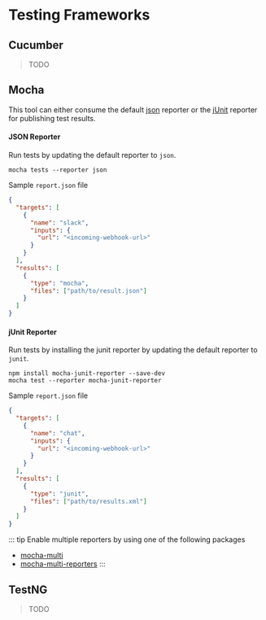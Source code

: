 # Testing Frameworks

## Cucumber

> TODO

## Mocha

This tool can either consume the default [json](https://mochajs.org/#json) reporter or the [jUnit](https://www.npmjs.com/package/mocha-junit-reporter) reporter for publishing test results.

#### JSON Reporter

Run tests by updating the default reporter to `json`.

```shell
mocha tests --reporter json
```

Sample `report.json` file

```json
{
  "targets": [
    {
      "name": "slack",
      "inputs": {
        "url": "<incoming-webhook-url>"
      }
    }
  ],
  "results": [
    {
      "type": "mocha",
      "files": ["path/to/result.json"]
    }
  ]
}
```

#### jUnit Reporter

Run tests by installing the junit reporter by updating the default reporter to `junit`.

```shell
npm install mocha-junit-reporter --save-dev
mocha test --reporter mocha-junit-reporter
```

Sample `report.json` file

```json
{
  "targets": [
    {
      "name": "chat",
      "inputs": {
        "url": "<incoming-webhook-url>"
      }
    }
  ],
  "results": [
    {
      "type": "junit",
      "files": ["path/to/results.xml"]
    }
  ]
}
```

::: tip
Enable multiple reporters by using one of the following packages

- [mocha-multi](https://www.npmjs.com/package/mocha-multi)
- [mocha-multi-reporters](https://www.npmjs.com/package/mocha-multi-reporters)
:::

## TestNG

> TODO



